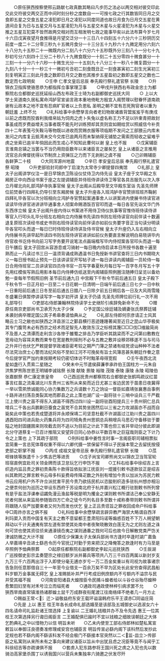 <!-- { "loadSidebar": true } -->
　　○原任狭西按察使邢云路献七政真数其略曰凡步历之法必以两交相对彼交印此交此交符彼交两交正而中间时刻分秒之度数自一一可按七政之行其数皆同日月之交食即五星之交食五星之凌犯即日月之凌犯以同度同道也故日月食为日月交五星在黄道间合复为日与五星交月与五星凌犯为月与五星交木星与火星凌犯为木星与火星交推之五星互犯莫不皆然故两交相对而互相发明七政之能事毕矣以此法布算今岁七月十六日戊寅夜望月食推得是月望交泛分一十三日八十四刻五十六分六十三秒阴历交前度一度二十二分零三秒九十五微月食分一十三分五十九秒六十九微定用分六刻六十八分九十五秒二十一微既内分二刻八十六分六十五秒既外分三刻八十一分七十九秒初亏分六刻四十三分二十秒八十九微食既分一十刻二十五分零四十微食甚分一十三刻一十一分六十六秒一十微生光分一十五刻九十八分三十一秒八十微复圆分一十九刻八十分一十一秒三十一微初亏丑初二刻食既丑正一刻食甚寅初二刻生光寅初三刻复明寅正三刻此月食之数即日月交之数也其推步五星盈初之数即五星交之数也二数定而七政明矣
　　○壬申  仁孝文皇后忌辰  奉先殿行祭礼遣官祭  长陵
　　○升锦衣卫指挥使骆思恭为都指挥佥事掌理卫事
　　○甲戌升狭西右布政金忠士为都察院右佥都御史巡抚延绥山西左布政王士琦为右副都御史巡抚大同
　　○  上以大学士吴道南久居私寓命鸿胪官宣谕言政本重地倚毗方殷宜入阁赞理以慰眷怀道南疏谢有云政本之地不宜有忍病旷官者以上负恩私  圣明之朝不宜有忍死狥官者以重为朝廷羞  上终不允
　　○礼科给事中余懋孳言向者老妇物故诸酋背盟岌岌乎有庚戌以前之虑既而狡酋利我缯帛姑为饲肉之虎卜失兔以虚名称王力不足以钤束青把故封事虽成而岁费益增夫当事者既不能先时训练预却其贡则宜如期给赏以照威信今补贡四十二年表笺弓矢鞍马等物既以进收而赏赐衣服等项临期不发问之工部猥云内库未发问之内库复云抵湾未交今交库已逾两月而未掣纳得无铺垫之需索而轻收之留难乎虏之坐索已逾半年倘因此而生戎心不知知此曹何以谢  皇上也不报
　　○戊寅辅臣言淮南总镇之当罢与不当仍用勋臣数年以来诸臣言之屡矣乞  皇上从诸臣之言推用流官总兵俾督抚得以节制庶上资弹压之力而下无剥削之虞不报
　　○己卯赐辅臣各鲜笋二十枝
　　○大同浑源州地震
　　○辛巳  孝安皇后忌辰  奉先殿行祭礼遣官祭  昭陵
　　○升吏部验封司郎中丁启浚为太常寺少卿提督四夷馆
　　○礼部上  皇太子出阁讲学仪注一是日早锦衣卫陈设仪仗侍卫内侍先设  皇太子座于文华殿之东厢房正中向西设书案于座之左提调辅臣并侍班侍讲读侍卫等官各具吉服先以次入序立丹墀北向礼部鸿胪寺执事官候  皇太子出阁从后殿导至文华殿东室诣  先圣先师牌位前焚香行四拜礼仍导引至东厢房候  皇太子升座各入班鸿胪寺官赞排班班齐鞠躬四拜礼毕各官以次分班相向立鸿胪寺官赞起案通事舍人以讲案进内使展书侍读官进读读毕侍讲官进讲讲毕通事舍人彻案命赐酒饭百官叩而退一每日各官先诣文华门外东西序立候  皇太子出阁升座内侍以书案进不用侍卫侍仪执事等官惟侍班侍读侍讲等官入行叩头礼毕分班左右相向立内侍展书先读四书则左班侍读官向前伴读十数遍退复原班次读经书或史书则右班侍读官向前伴读亦如前仪务要字音正当句读分明读毕各官叩头而退一每日巳时侍班侍读侍讲及侍书官候  皇太子升座仍入左右相向立内侍展书先讲早起所读四书则左班侍讲官进讲如前仪务要直言解说明白易晓讲毕内侍官收书讫侍书向前习写字务要开说笔法点画端楷写毕内侍彻案各官叩头而退一每日午膳后  皇太子回宫从容游息或习骑射一每日晚内侍启读本日所授书各数十遍至熟而止一凡读过书三日一温须背诵成熟遇温书日免授新书讲官查将三日内书期晓大义一每日授书起止预先一日该讲读官开写帖子进一每日讲读内阁辅臣一员轮侍一每日合用侍班官二员讲读官四员侍书官一员写字春夏秋月每日写一百字冬月写五十字先用红模俟写熟后用影本每日内侍捧仿纸送至内阁辅臣照例圈注随捧归呈览以备劝勉一查每年节假照旧例  圣节前后通九日  中宫殿下千秋令节前后通五日  皇太子殿下千秋令节一日正月初一日至二十日花朝一日清明一日端午前后通三日七夕一日中秋一日重阳前后通三日冬至前后通五日腊八一日除夕前五日朔后各一日及大风雨雪隆冬盛署日俱暂停讲读写字一每岁初开讲  皇太子仍请  先圣先师牌位前行礼一次不用礼部导引
　　○吏部右侍郎兼翰林院侍读学士史继阶引疾辞免新命不允
　　○赠原任南京吏部尚书卫承芳为太子少保
　　○予定国公徐廷辅及嫡妻张氏祭葬廷辅未袭封病卒赠定国公其子希皋奏请恤典从之
　　○礼部左侍郎何宗彦请正士风其略云士习之敝也如狭西之洋县浙江之鄞县横行恶迹踵踵著闻至近日之昆山华亭极矣其专门腹笥未必有西京之经术而足智先人敢效东汉之标榜其篾□□□伐□维踰简尚不及晋人之清谭而走利含沙各惨于雒蜀之排击乃学臣听其跳梁而不之问第曰敷教在宽毋动为容耳夫教而果专在宽是教刑赎刑不必与五教之敷并设移郊移遂不当与司马之升并行也伏乞严敕提督学政诸臣密考较之期严门簿之禁诸有结党谤讪种种不法者尽法究治庶士心警而法纪风俗不至如江河不可挽矣有旨士风簿恶甚失朝廷作餋之意今后提学官严加约束按期考较仍密切体访不时黜革毋得宽假
　　○壬午夜西北流星如盏行入贯索二星随之
　　○癸未中元节遣侯薛濂李承祚伯王国柱方一元朱自洪焦梦熊陈世恩王明辅李诚铭祭  长陵  献陵  景陵  裕陵  茂陵  泰陵  康陵  永陵  昭陵伯张嘉猷祭  恭仁康定景皇帝
　　○己酉巡抚贵州都察院右佥都御史张鹤鸣疏议红苗事言红苗之流毒湖北川东贵州三省所从来矣而近日尤甚三省边民苦于苗患日夜冀得一举以雪夙愤诚能同心协力集数万之兵请数十万之饷设一督臣如嘉靖张襄惠岳事例十路并进扫荡丑类裂其地而郡县之此上策也湖广设一副将驻十三哨中设兵三千严截江上使川贵之苖不得东入湖苖不得西过四川设一副将驻酉阳提兵三十贵州铜仁总兵增兵二千各出兵鹏剿日蚕食之苖党不合其势坐困然后以三省之力攻湖苖亦不战而自毙矣此中策也若责成楚道将并永顺保靖二司坚意杜截不许湖苖过江助川贵之苖四川遇酉阳四司进兵助火药集兵将为四司犄角贵州思铜总兵稍增兵马思石守备移驻于要隘之地封固疆圉来则攻截去则不追以为目前之计此下策也但三省并举动分彼此即湖北分守道蔡复一已百计推阻又安望异日同心协恭以平数百年之巨寇哉则臣之下计乃令之上策也  上下其疏于部院
　　○刑科给事中姜性言时事一言阁臣职司辅相票拟宜简重一言总宪体尊权重不得以六卿代摄一禁保留不得以子民操本管之去留抚按侵吏部之职掌不报
　　○丙戌  成祖文皇帝忌辰  奉先殿行祭礼遣官祭  长陵
　　○苽咂锋铁等族遣千卜少焦吉巴等进贡
　　○戊子尚宝司卿熊尚文以锦衣卫当驾官轮班宿直例宜赴司关领金牌而该卫怠玩乞行申饬不报　　○工科右给事中徐绍吉上言织造内监吕贵之罪初贵条陈十款得旨依拟浙江抚臣刘一焜援引敕书逐款驳正是绍吉纠其欺罔之罪言敕书云毋多科妄费毋传降疋数之外别有增加今贵以加派为苏民力敕书云应用机户外不许佥派扰害平民今贵乃欲括民机以恣朘削织造多驻杭州想亦相沿之便柰何创为巡历之举设东西府于苏设南北府于杭并嘉兴松江概行驻劄敕书所列曾有是乎盐法浮课奉诏蠲免漫云渔盐等税是明为攫金之谋则敕书所谓洁己奉公安静无扰者何居从来监局参随皆四方亡命之徒今巧列名目多至数十咸称奏带则敕书所谓并将跟随人役严加要束者又何为而发也伏乞  皇上正吕贵诳旨之罪收回成命户科给事中□周祚亦言之俱不报
　　○礼科给事中余懋孳疏言辟异教严海禁大略谓自西洋利玛窦入贡而中国复有天主之教不意留都王豊肃阳玛诺等煽惑百姓不下万人朔望朝拜动以千计夫通夷有禁左道有禁使其处南中者夜聚晓散效白莲无为之尤则左道之诛何可贷也使其资往侦来通濠镜岙夷之谋则通番之戮何可后也故今日解散党类严饬关津诚防微之大计不报
　　○原任少保兼太子太保兵部尚书方逢时卒逢时湖广嘉鱼人举嘉靖辛丑进士繇邑令历今官抚辽时勤于劳来把汉之降俺答之款逢时有力马至是卒照例予恤典祭葬　　○起原任都察院右副都御史李起元巡抚狭西
　　○壬辰湖广巡按御史彭宗孟奏楚宗之禄旧额岁派并募兵等项共八万三千四百两属以新封岁支九万三千六百两出浮于入即使分毫无逋亦岁亏一万二百金矣重以有司视为故事诸宗告急则任意那借自三十一年至今业借支一百余万矣不早为区处长此安穷查得武昌船料岁额万金事属无碍乞  皇上准赐抵补并严行考成旧例庶额内不亏额内不溢宗与民并受其福不报
　　○河南安阳诸县大蝗按臣令民捕斗蝗者给以斗谷仓谷殆尽蝗种愈繁田妇至有对禾号泣立而缢死者
　　○通政司通政使林梓引病求罢不允
　　○狭西旱南直常镇淮扬诸郡蝗土鼠千万成群夜衔尾渡江往南络绎不绝者几一月方止
　　○赐益王常＜氵迁＞谥敬益府东安王载环谥温韩府乐平王谟赤□同谥庄简
　　○先是  上以  惠王  桂王年各长成命礼部选婚至是该部及五城御史以选淑女六十四名请命司礼监赴诸王馆选择  上复谕以  二王婚礼钱粮并办不及令先选  惠王一位其  桂王次第选择另行诹日阁臣言  二王婚配俱已踰时不宜以钱粮之细故误朝廷之大体乞酌典礼之中以惜物力以信  明旨未听　　○乙未内使至工部右侍郎林如楚私寓宣敕旨以奉御汪良德奏准修理咸安宫也辅臣言  明旨传宣必繇内阁下该科然后发抄此定规也若不繇内阁不繇该科发不经会极门不繇接本官突然以二＜监-皿立＞传部臣之私寓则从来所未有之事向来建议诸臣以旨从中出犹且虑之况臣等竟不与闻乎工科徐绍吉等亦疏谏俱不报
　　○套虏入犯东路参将王国兴死之虏之入犯也先以数骑泊高家堡杀围丁以诱我国兴以营兵未集独率六骑邀之伏发尽歼
